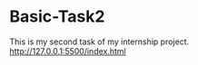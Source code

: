 # Basic-Task2
This is my second task of my internship project.
<br>
http://127.0.0.1:5500/index.html
